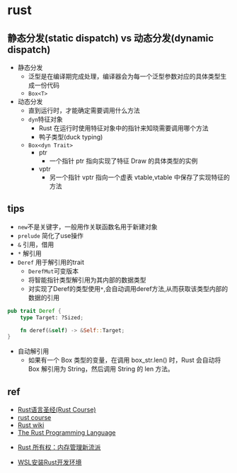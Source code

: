 
# rust



## 静态分发(static dispatch) vs 动态分发(dynamic dispatch)
+ 静态分发
    + 泛型是在编译期完成处理，编译器会为每一个泛型参数对应的具体类型生成一份代码
    + `Box<T>`
+ 动态分发
    + 直到运行时，才能确定需要调用什么方法
    + `dyn`特征对象
        + Rust 在运行时使用特征对象中的指针来知晓需要调用哪个方法
        + 鸭子类型(duck typing)
    + `Box<dyn Trait>`
        + ptr
            + 一个指针 ptr 指向实现了特征 Draw 的具体类型的实例
        + vptr
            + 另一个指针 vptr 指向一个虚表 vtable,vtable 中保存了实现特征的方法


## tips
+ `new`不是关键字，一般用作关联函数名用于新建对象
+ `prelude` 简化了use操作
+ `&` 引用，借用
+ `*` 解引用
+ `Deref` 用于解引用的trait
    + `DerefMut`可变版本
    + 将智能指针类型解引用为其内部的数据类型
    + 对实现了Deref的类型使用`*`,会自动调用deref方法,从而获取该类型内部的数据的引用
```rust
pub trait Deref {
    type Target: ?Sized;

    fn deref(&self) -> &Self::Target;
}
```

+ 自动解引用
    + 如果有一个 Box<String> 类型的变量，在调用 box_str.len() 时，Rust 会自动将 Box<String> 解引用为 String，然后调用 String 的 len 方法。


## ref
+ [Rust语言圣经(Rust Course)](https://course.rs/first-try/intro.html)
+ [rust course](https://github.com/sunface/rust-course)
+ [Rust wiki](https://learnku.com/rust/wikis/29014S)
+ [The Rust Programming Language](https://doc.rust-lang.org/book/)
<!-- details -->
+ [Rust 所有权：内存管理新流派](https://juejin.cn/post/6844903509087764488)

<!-- install -->
+ [WSL安装Rust开发环境](http://www.voycn.com/article/wslanzhuangrustkaifahuanjing)
